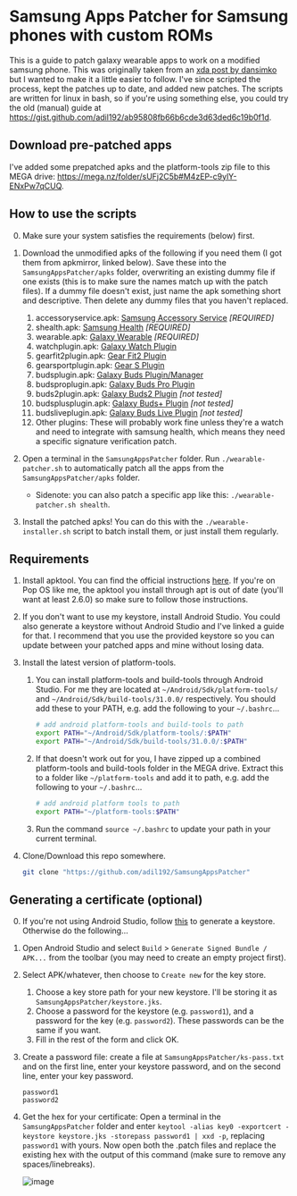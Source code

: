 # Samsung Apps Patcher for Samsung phones with custom ROMs

This is a guide to patch galaxy wearable apps to work on a modified samsung phone. This was originally taken from an [xda post by dansimko](https://forum.xda-developers.com/t/app-mod-galaxy-wearable-patch-for-samsung-phones-with-custom-roms.4208143/) but I wanted to make it a little easier to follow. I've since scripted the process, kept the patches up to date, and added new patches. The scripts are written for linux in bash, so if you're using something else, you could try the old (manual) guide at https://gist.github.com/adil192/ab95808fb66b6cde3d63ded6c19b0f1d.



## Download pre-patched apps

I've added some prepatched apks and the platform-tools zip file to this MEGA drive: https://mega.nz/folder/sUFj2C5b#M4zEP-c9ylY-ENxPw7qCUQ.



## How to use the scripts

0. Make sure your system satisfies the requirements (below) first.

1. Download the unmodified apks of the following if you need them (I got them from apkmirror, linked below). Save these into the `SamsungAppsPatcher/apks` folder, overwriting an existing dummy file if one exists (this is to make sure the names match up with the patch files). If a dummy file doesn't exist, just name the apk something short and descriptive. Then delete any dummy files that you haven't replaced.

   1. accessoryservice.apk: [Samsung Accessory Service](https://www.apkmirror.com/apk/samsung-electronics-co-ltd/samsung-accessory-service/) *[REQUIRED]*
   2. shealth.apk: [Samsung Health](https://www.apkmirror.com/apk/samsung-electronics-co-ltd/s-health/) *[REQUIRED]*
   3. wearable.apk: [Galaxy Wearable](https://www.apkmirror.com/apk/samsung-electronics-co-ltd/samsung-gear/) *[REQUIRED]*
   4. watchplugin.apk: [Galaxy Watch Plugin](https://www.apkmirror.com/apk/samsung-electronics-co-ltd/galaxy-watch-plugin/)
   5. gearfit2plugin.apk: [Gear Fit2 Plugin](https://www.apkmirror.com/apk/samsung-electronics-co-ltd/gear-fit2-plugin/)
   6. gearsportplugin.apk: [Gear S Plugin](https://www.apkmirror.com/apk/samsung-electronics-co-ltd/gear-s-plugin/)
   7. budsplugin.apk: [Galaxy Buds Plugin/Manager](https://www.apkmirror.com/apk/samsung-electronics-co-ltd/galaxy-buds-plugin/)
   8. budsproplugin.apk: [Galaxy Buds Pro Plugin](https://www.apkmirror.com/apk/samsung-electronics-co-ltd/galaxy-buds-pro/)
   9. buds2plugin.apk: [Galaxy Buds2 Plugin](https://www.apkmirror.com/apk/samsung-electronics-co-ltd/galaxy-buds2/) *[not tested]*
   10. budsplusplugin.apk: [Galaxy Buds+ Plugin](https://www.apkmirror.com/apk/samsung-electronics-co-ltd/galaxy-buds-plugin-2/) *[not tested]*
   11. budsliveplugin.apk: [Galaxy Buds Live Plugin](https://www.apkmirror.com/apk/samsung-electronics-co-ltd/galaxy-buds-live-plugin/) *[not tested]*
   12. Other plugins: These will probably work fine unless they're a watch and need to integrate with samsung health, which means they need a specific signature verification patch.

2. Open a terminal in the `SamsungAppsPatcher` folder. Run `./wearable-patcher.sh` to automatically patch all the apps from the `SamsungAppsPatcher/apks` folder.
   - Sidenote: you can also patch a specific app like this: `./wearable-patcher.sh shealth`.

3. Install the patched apks! You can do this with the `./wearable-installer.sh` script to batch install them, or just install them regularly.



## Requirements

1. Install apktool. You can find the official instructions [here](https://ibotpeaches.github.io/Apktool/install/). If you're on Pop OS like me, the apktool you install through apt is out of date (you'll want at least 2.6.0) so make sure to follow those instructions.

2. If you don't want to use my keystore, install Android Studio. You could also generate a keystore without Android Studio and I've linked a guide for that. I recommend that you use the provided keystore so you can update between your patched apps and mine without losing data.

3. Install the latest version of platform-tools.

   1. You can install platform-tools and build-tools through Android Studio. For me they are located at `~/Android/Sdk/platform-tools/` and `~/Android/Sdk/build-tools/31.0.0/` respectively. You should add these to your PATH, e.g. add the following to your `~/.bashrc`...

      ```bash
      # add android platform-tools and build-tools to path
      export PATH="~/Android/Sdk/platform-tools/:$PATH"
      export PATH="~/Android/Sdk/build-tools/31.0.0/:$PATH"
      ```

   2. If that doesn't work out for you, I have zipped up a combined platform-tools and build-tools folder in the MEGA drive. Extract this to a folder like `~/platform-tools` and add it to path, e.g. add the following to your `~/.bashrc`...

      ```bash
      # add android platform tools to path
      export PATH="~/platform-tools:$PATH"
      ```

   3. Run the command `source ~/.bashrc` to update your path in your current terminal.

4. Clone/Download this repo somewhere.

   ```bash
   git clone "https://github.com/adil192/SamsungAppsPatcher"
   ```



## Generating a certificate (optional)

0. If you're not using Android Studio, follow [this](https://stackoverflow.com/questions/3997748/how-can-i-create-a-keystore) to generate a keystore. Otherwise do the following...

1. Open Android Studio and select `Build` > `Generate Signed Bundle / APK...` from the toolbar (you may need to create an empty project first).

2. Select APK/whatever, then choose to `Create new` for the key store.

   1. Choose a key store path for your new keystore. I'll be storing it as `SamsungAppsPatcher/keystore.jks`.
   2. Choose a password for the keystore (e.g. `password1`), and a password for the key (e.g. `password2`). These passwords can be the same if you want.
   3. Fill in the rest of the form and click OK.

3. Create a password file: create a file at `SamsungAppsPatcher/ks-pass.txt` and on the first line, enter your keystore password, and on the second line, enter your key password.

   ```
   password1
   password2
   ```

4. Get the hex for your certificate: Open a terminal in the `SamsungAppsPatcher` folder and enter `keytool -alias key0 -exportcert -keystore keystore.jks -storepass password1 | xxd -p`, replacing `password1` with yours. Now open both the .patch files and replace the existing hex with the output of this command (make sure to remove any spaces/linebreaks).

   ![image](https://user-images.githubusercontent.com/21128619/142562030-6ef6528a-f474-42a2-b3f2-142ea0bff430.png)

